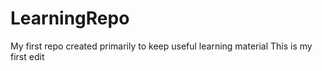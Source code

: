 # LearningRepo
My first repo created primarily to keep useful learning material
This is my first edit
